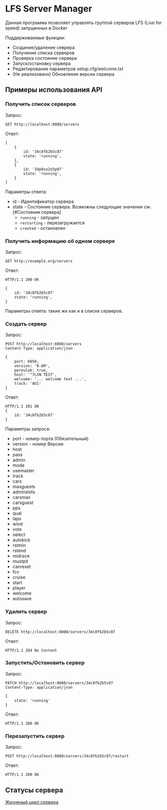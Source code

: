 # LFS Server Manager

Данная программа позволяет управлять группой серверов LFS (Live for speed)
запущенных в Docker

Поддерживаемые функции:
 * Создание/удаление севрера
 * Получение списка серверов
 * Проверка состояние сервера
 * Запуск/остановку сервера
 * Редактирование параметров setup.cfg/welcome.txt
 * (Не реализовано) Обновление версии сервера

## Примеры использования API

### Получить список серверов

Запрос:

    GET http://localhost:8080/servers

Ответ:

    [
        {
            id: '34c8fb2b5c07'
            state: 'running',
        },
        {
            id: '34p8so2o5p07'
            state: 'running',
        }
    ]
    
    
Параметры ответа:

 * id - Идентификатор сервера
 * state - Состояние сервера. Возможны следующие значения см. [#Состояния сервера]
    * `running` - запущен
    * `restarting` - перезагружается
    * `created` - остановлен

### Получить информацию об одном сервере

Запрос:

    GET http://example.org/servers

Ответ:

    HTTP/1.1 200 OK

    {
        id: '34c8fb2b5c07'
        state: 'running',
    }

Параметры ответа: такие же как и в списке серверов.

### Создать сервер

Запрос:

    POST http://localhost:8080/servers
    Content-Type: application/json

    {
        port: 6050,
        version: '0.6M',
        pereulok: true,
        host: '^7LSN TEST',
        welcome: '... welcome text ...',
        track: 'AU1'
    }

Ответ:

    HTTP/1.1 201 OK
    {
        id: '34c8fb2b5c07'
    }


Параметры запроса:

 * port - номер порта (Обязательный)
 * version - номер Версии
 * host
 * pass
 * admin
 * mode
 * usemaster
 * track
 * cars
 * maxguests
 * adminslots
 * carsmax
 * carsguest
 * pps
 * qual
 * laps
 * wind
 * vote
 * select
 * autokick
 * rstmin
 * rstend
 * midrace
 * mustpit
 * canreset
 * fcv
 * cruise
 * start
 * player
 * welcome
 * autosave

### Удалить сервер

Запрос:

    DELETE http://localhost:8080/servers/34c8fb2b5c07

Ответ:

    HTTP/1.1 204 No Content

### Запустить/Остановить сервер

Запрос:

    PATCH http://localhost:8080/servers/34c8fb2b5c07
    Content-Type: application/json

    {
        state: 'running'
    }

Ответ:

    HTTP/1.1 200 OK


### Перезапустить сервер

Запрос:

    POST http://localhost:8080/servers/34c8fb2b5c07/restart

Ответ:

    HTTP/1.1 200 OK


## Статусы сервера

[Жизненый цикл сервера](docs/img/state.png)
